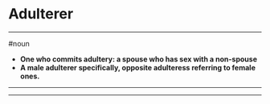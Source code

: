 # Adulterer
---
#noun
- **One who commits adultery: a spouse who has sex with a non-spouse**
- **A male adulterer specifically, opposite adulteress referring to female ones.**
---
---
